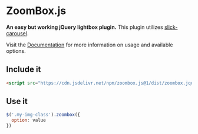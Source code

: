 # ZoomBox.js
**An easy but working jQuery lightbox plugin.**
This plugin utilizes [slick-carousel](http://kenwheeler.github.io/slick/).   

Visit the [Documentation](http://docs.mcstreetguy.de/ZoomBox.js/) for more information on usage and available options.

## Include it

```HTML
<script src="https://cdn.jsdelivr.net/npm/zoombox.js@1/dist/zoombox.jquery.min.js" charset="utf-8"></script>
```

## Use it

```JavaScript
$('.my-img-class').zoombox({
  option: value
})
```
